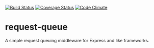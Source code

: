 [![Build Status](https://travis-ci.org/scull7/pipeline-queue.svg?branch=master)](https://travis-ci.org/scull7/pipeline-queue)
[![Coverage Status](https://coveralls.io/repos/scull7/pipeline-queue/badge.png)](https://coveralls.io/r/scull7/pipeline-queue)
[![Code Climate](https://codeclimate.com/github/scull7/pipeline-queue.png)](https://codeclimate.com/github/scull7/pipeline-queue)

request-queue
=============

A simple request queuing middleware for Express and like frameworks.
